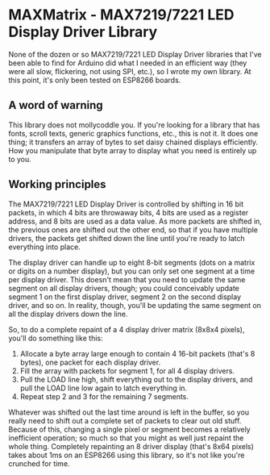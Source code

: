 # MAXMatrix - MAX7219/7221 LED Display Driver Library

None of the dozen or so MAX7219/7221 LED Display Driver libraries that I've been able to find for Arduino did
what I needed in an efficient way (they were all slow, flickering, not using SPI, etc.), so I wrote
my own library. At this point, it's only been tested on ESP8266 boards.

## A word of warning ##

This library does not mollycoddle you. If you're looking for a library that has fonts, scroll
texts, generic graphics functions, etc., this is not it. It does one thing; it transfers an
array of bytes to set daisy chained displays efficiently. How you manipulate that byte array
to display what you need is entirely up to you.

## Working principles ##

The MAX7219/7221 LED Display Driver is controlled by shifting in 16 bit packets, in which 4 bits are throwaway
bits, 4 bits are used as a register address, and 8 bits are used as a data value. As more packets are
shifted in, the previous ones are shifted out the other end, so that if you have multiple drivers, the
packets get shifted down the line until you're ready to latch everything into place.

The display driver can handle up to eight 8-bit segments (dots on a matrix or digits on a number display), but
you can only set one segment at a time per display driver. This doesn't mean that you need to update
the same segment on all display drivers, though; you could conceivably update segment 1 on the first display driver,
segment 2 on the second display driver, and so on. In reality, though, you'll be updating the same segment on all the
display drivers down the line.

So, to do a complete repaint of a 4 display driver matrix (8x8x4 pixels), you'll do something like this:

1. Allocate a byte array large enough to contain 4 16-bit packets (that's 8 bytes), one packet for
   each display driver.
2. Fill the array with packets for segment 1, for all 4 display drivers.
3. Pull the LOAD line high, shift everything out to the display drivers, and pull the LOAD line low again
   to latch everything in.
4. Repeat step 2 and 3 for the remaining 7 segments.

Whatever was shifted out the last time around is left in the buffer, so you really need to shift out
a complete set of packets to clear out old stuff. Because of this, changing a single pixel or segment
becomes a relatively inefficient operation; so much so that you might as well just repaint the whole
thing. Completely repainting an 8 driver display (that's 8x64 pixels) takes about 1ms on an ESP8266
using this library, so it's not like you're crunched for time.






